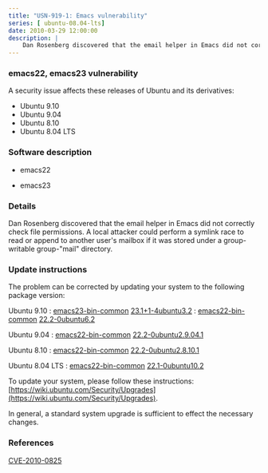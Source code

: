 ```yaml
---
title: "USN-919-1: Emacs vulnerability"
series: [ ubuntu-08.04-lts]
date: 2010-03-29 12:00:00
description: |
    Dan Rosenberg discovered that the email helper in Emacs did not correctly check file permissions.  A local attacker could perform a symlink race to read or append to another user&#39;s mailbox if it was stored under a group-writable group-&quot;mail&quot; directory. 
--- 
```

 
### emacs22, emacs23 vulnerability

A security issue affects these releases of Ubuntu and its derivatives:

* Ubuntu 9.10
* Ubuntu 9.04
* Ubuntu 8.10
* Ubuntu 8.04 LTS

### Software description

* emacs22 

* emacs23 

### Details

Dan Rosenberg discovered that the email helper in Emacs did not correctly check file permissions. A local attacker could perform a symlink race to read or append to another user&#39;s mailbox if it was stored under a group-writable group-&quot;mail&quot; directory. 

### Update instructions

The problem can be corrected by updating your system to the following package version:

Ubuntu 9.10
 : [emacs23-bin-common](https://launchpad.net/ubuntu/+source/emacs23) <span> [23.1+1-4ubuntu3.2](https://launchpad.net/ubuntu/+source/emacs23/23.1+1-4ubuntu3.2) </span> 
 : [emacs22-bin-common](https://launchpad.net/ubuntu/+source/emacs22) <span> [22.2-0ubuntu6.2](https://launchpad.net/ubuntu/+source/emacs22/22.2-0ubuntu6.2) </span> 

Ubuntu 9.04
 : [emacs22-bin-common](https://launchpad.net/ubuntu/+source/emacs22) <span> [22.2-0ubuntu2.9.04.1](https://launchpad.net/ubuntu/+source/emacs22/22.2-0ubuntu2.9.04.1) </span> 

Ubuntu 8.10
 : [emacs22-bin-common](https://launchpad.net/ubuntu/+source/emacs22) <span> [22.2-0ubuntu2.8.10.1](https://launchpad.net/ubuntu/+source/emacs22/22.2-0ubuntu2.8.10.1) </span> 

Ubuntu 8.04 LTS
 : [emacs22-bin-common](https://launchpad.net/ubuntu/+source/emacs22) <span> [22.1-0ubuntu10.2](https://launchpad.net/ubuntu/+source/emacs22/22.1-0ubuntu10.2) </span> 

To update your system, please follow these instructions: [https://wiki.ubuntu.com/Security/Upgrades](https://wiki.ubuntu.com/Security/Upgrades).

In general, a standard system upgrade is sufficient to effect the necessary changes. 

### References

 [CVE-2010-0825](http://people.ubuntu.com/~ubuntu-security/cve/CVE-2010-0825)
 
